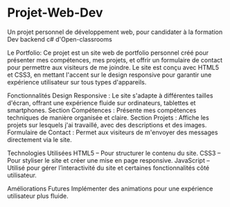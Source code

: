 # Projet-Web-Dev
Un projet personnel de développement web, pour candidater à la formation Dev backend c# d'Open-classrooms

Le Portfolio:
Ce projet est un site web de portfolio personnel créé pour présenter mes compétences, mes projets, et offrir un formulaire de contact pour permettre aux visiteurs de me joindre. Le site est conçu avec HTML5 et CSS3, en mettant l'accent sur le design responsive pour garantir une expérience utilisateur sur tous types d'appareils.

Fonctionnalités
Design Responsive : Le site s'adapte à différentes tailles d'écran, offrant une expérience fluide sur ordinateurs, tablettes et smartphones.
Section Compétences : Présente mes compétences techniques de manière organisée et claire.
Section Projets : Affiche les projets sur lesquels j'ai travaillé, avec des descriptions et des images.
Formulaire de Contact : Permet aux visiteurs de m'envoyer des messages directement via le site.

Technologies Utilisées
HTML5 – Pour structurer le contenu du site.
CSS3 – Pour styliser le site et créer une mise en page responsive.
JavaScript – Utilisé pour gérer l’interactivité du site et certaines fonctionnalités côté utilisateur.

Améliorations Futures
Implémenter des animations pour une expérience utilisateur plus fluide.
